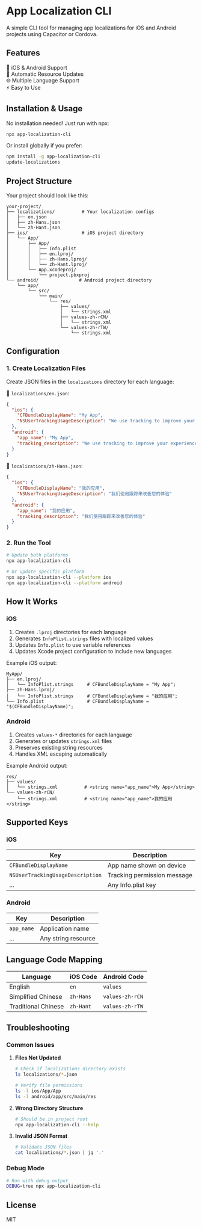 # App Localization CLI

A simple CLI tool for managing app localizations for iOS and Android projects using Capacitor or Cordova.

## Features

📱 iOS & Android Support  
🔄 Automatic Resource Updates  
🌐 Multiple Language Support  
⚡️ Easy to Use

## Installation & Usage

No installation needed! Just run with npx:

```bash
npx app-localization-cli
```

Or install globally if you prefer:

```bash
npm install -g app-localization-cli
update-localizations
```

## Project Structure

Your project should look like this:

```
your-project/
├── localizations/          # Your localization configs
│   ├── en.json
│   ├── zh-Hans.json
│   └── zh-Hant.json
├── ios/                    # iOS project directory
│   └── App/
│       ├── App/
│       │   ├── Info.plist
│       │   ├── en.lproj/
│       │   ├── zh-Hans.lproj/
│       │   └── zh-Hant.lproj/
│       └── App.xcodeproj/
│           └── project.pbxproj
└── android/               # Android project directory
    └── app/
        └── src/
            └── main/
                └── res/
                    ├── values/
                    │   └── strings.xml
                    ├── values-zh-rCN/
                    │   └── strings.xml
                    └── values-zh-rTW/
                        └── strings.xml
```

## Configuration

### 1. Create Localization Files

Create JSON files in the `localizations` directory for each language:

📄 `localizations/en.json`:

```json
{
  "ios": {
    "CFBundleDisplayName": "My App",
    "NSUserTrackingUsageDescription": "We use tracking to improve your experience"
  },
  "android": {
    "app_name": "My App",
    "tracking_description": "We use tracking to improve your experience"
  }
}
```

📄 `localizations/zh-Hans.json`:

```json
{
  "ios": {
    "CFBundleDisplayName": "我的应用",
    "NSUserTrackingUsageDescription": "我们使用跟踪来改善您的体验"
  },
  "android": {
    "app_name": "我的应用",
    "tracking_description": "我们使用跟踪来改善您的体验"
  }
}
```

### 2. Run the Tool

```bash
# Update both platforms
npx app-localization-cli

# Or update specific platform
npx app-localization-cli --platform ios
npx app-localization-cli --platform android
```

## How It Works

### iOS

1. Creates `.lproj` directories for each language
2. Generates `InfoPlist.strings` files with localized values
3. Updates `Info.plist` to use variable references
4. Updates Xcode project configuration to include new languages

Example iOS output:

```
MyApp/
├── en.lproj/
│   └── InfoPlist.strings     # CFBundleDisplayName = "My App";
├── zh-Hans.lproj/
│   └── InfoPlist.strings     # CFBundleDisplayName = "我的应用";
└── Info.plist                # CFBundleDisplayName = "$(CFBundleDisplayName)";
```

### Android

1. Creates `values-*` directories for each language
2. Generates or updates `strings.xml` files
3. Preserves existing string resources
4. Handles XML escaping automatically

Example Android output:

```
res/
├── values/
│   └── strings.xml          # <string name="app_name">My App</string>
└── values-zh-rCN/
    └── strings.xml          # <string name="app_name">我的应用</string>
```

## Supported Keys

### iOS

| Key                              | Description                 |
| -------------------------------- | --------------------------- |
| `CFBundleDisplayName`            | App name shown on device    |
| `NSUserTrackingUsageDescription` | Tracking permission message |
| ...                              | Any Info.plist key          |

### Android

| Key        | Description         |
| ---------- | ------------------- |
| `app_name` | Application name    |
| ...        | Any string resource |

## Language Code Mapping

| Language            | iOS Code  | Android Code    |
| ------------------- | --------- | --------------- |
| English             | `en`      | `values`        |
| Simplified Chinese  | `zh-Hans` | `values-zh-rCN` |
| Traditional Chinese | `zh-Hant` | `values-zh-rTW` |

## Troubleshooting

### Common Issues

1. **Files Not Updated**

   ```bash
   # Check if localizations directory exists
   ls localizations/*.json

   # Verify file permissions
   ls -l ios/App/App
   ls -l android/app/src/main/res
   ```

2. **Wrong Directory Structure**

   ```bash
   # Should be in project root
   npx app-localization-cli --help
   ```

3. **Invalid JSON Format**
   ```bash
   # Validate JSON files
   cat localizations/*.json | jq '.'
   ```

### Debug Mode

```bash
# Run with debug output
DEBUG=true npx app-localization-cli
```

## License

MIT
